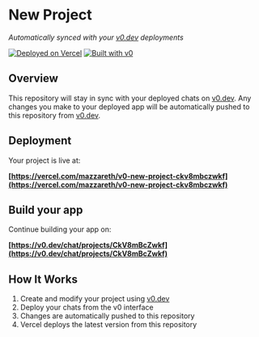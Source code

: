 # New Project

*Automatically synced with your [v0.dev](https://v0.dev) deployments*

[![Deployed on Vercel](https://img.shields.io/badge/Deployed%20on-Vercel-black?style=for-the-badge&logo=vercel)](https://vercel.com/mazzareth/v0-new-project-ckv8mbczwkf)
[![Built with v0](https://img.shields.io/badge/Built%20with-v0.dev-black?style=for-the-badge)](https://v0.dev/chat/projects/CkV8mBcZwkf)

## Overview

This repository will stay in sync with your deployed chats on [v0.dev](https://v0.dev).
Any changes you make to your deployed app will be automatically pushed to this repository from [v0.dev](https://v0.dev).

## Deployment

Your project is live at:

**[https://vercel.com/mazzareth/v0-new-project-ckv8mbczwkf](https://vercel.com/mazzareth/v0-new-project-ckv8mbczwkf)**

## Build your app

Continue building your app on:

**[https://v0.dev/chat/projects/CkV8mBcZwkf](https://v0.dev/chat/projects/CkV8mBcZwkf)**

## How It Works

1. Create and modify your project using [v0.dev](https://v0.dev)
2. Deploy your chats from the v0 interface
3. Changes are automatically pushed to this repository
4. Vercel deploys the latest version from this repository